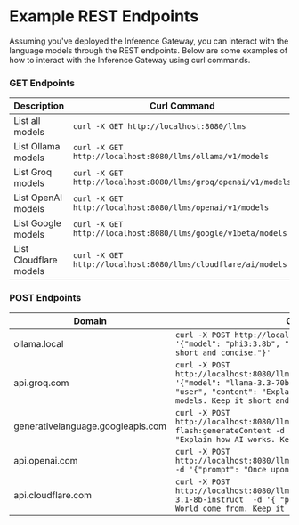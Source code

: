 # Example REST Endpoints

Assuming you've deployed the Inference Gateway, you can interact with the language models through the REST endpoints. Below are some examples of how to interact with the Inference Gateway using curl commands.

### GET Endpoints

| Description            | Curl Command                                                   |
| ---------------------- | -------------------------------------------------------------- |
| List all models        | `curl -X GET http://localhost:8080/llms`                       |
| List Ollama models     | `curl -X GET http://localhost:8080/llms/ollama/v1/models`      |
| List Groq models       | `curl -X GET http://localhost:8080/llms/groq/openai/v1/models` |
| List OpenAI models     | `curl -X GET http://localhost:8080/llms/openai/v1/models`      |
| List Google models     | `curl -X GET http://localhost:8080/llms/google/v1beta/models`  |
| List Cloudflare models | `curl -X GET http://localhost:8080/llms/cloudflare/ai/models`  |

### POST Endpoints

| Domain                            | Curl Command                                                                                                                                                                                                                                 |
| --------------------------------- | -------------------------------------------------------------------------------------------------------------------------------------------------------------------------------------------------------------------------------------------- |
| ollama.local                      | `curl -X POST http://localhost:8080/llms/ollama/api/generate -d '{"model": "phi3:3.8b", "prompt": "Why is the sky blue? keep it short and concise."}'`                                                                                       |
| api.groq.com                      | `curl -X POST http://localhost:8080/llms/groq/openai/v1/chat/completions -d '{"model": "llama-3.3-70b-versatile", "messages": [{"role": "user", "content": "Explain the importance of fast language models. Keep it short and concise."}]}'` |
| generativelanguage.googleapis.com | `curl -X POST http://localhost:8080/llms/google/v1beta/models/gemini-1.5-flash:generateContent -d '{"contents": [{"parts":[{"text": "Explain how AI works. Keep it short and concise."}]}]}'`                                                |
| api.openai.com                    | `curl -X POST http://localhost:8080/llms/openai/v1/models/davinci/completions -d '{"prompt": "Once upon a time", "max_tokens": 100'`                                                                                                         |
| api.cloudflare.com                | `curl -X POST http://localhost:8080/llms/cloudflare/ai/run/@cf/meta/llama-3.1-8b-instruct  -d '{ "prompt": "Where did the phrase Hello World come from. Keep it short and concise." }'`                                                      |
